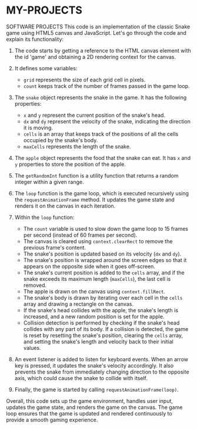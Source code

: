 # MY-PROJECTS
SOFTWARE PROJECTS
This code is an implementation of the classic Snake game using HTML5 canvas and JavaScript. Let's go through the code and explain its functionality:

1. The code starts by getting a reference to the HTML canvas element with the id 'game' and obtaining a 2D rendering context for the canvas.

2. It defines some variables:
   - `grid` represents the size of each grid cell in pixels.
   - `count` keeps track of the number of frames passed in the game loop.

3. The `snake` object represents the snake in the game. It has the following properties:
   - `x` and `y` represent the current position of the snake's head.
   - `dx` and `dy` represent the velocity of the snake, indicating the direction it is moving.
   - `cells` is an array that keeps track of the positions of all the cells occupied by the snake's body.
   - `maxCells` represents the length of the snake.

4. The `apple` object represents the food that the snake can eat. It has `x` and `y` properties to store the position of the apple.

5. The `getRandomInt` function is a utility function that returns a random integer within a given range.

6. The `loop` function is the game loop, which is executed recursively using the `requestAnimationFrame` method. It updates the game state and renders it on the canvas in each iteration.

7. Within the `loop` function:
   - The `count` variable is used to slow down the game loop to 15 frames per second (instead of 60 frames per second).
   - The canvas is cleared using `context.clearRect` to remove the previous frame's content.
   - The snake's position is updated based on its velocity (`dx` and `dy`).
   - The snake's position is wrapped around the screen edges so that it appears on the opposite side when it goes off-screen.
   - The snake's current position is added to the `cells` array, and if the snake exceeds its maximum length (`maxCells`), the last cell is removed.
   - The apple is drawn on the canvas using `context.fillRect`.
   - The snake's body is drawn by iterating over each cell in the `cells` array and drawing a rectangle on the canvas.
   - If the snake's head collides with the apple, the snake's length is increased, and a new random position is set for the apple.
   - Collision detection is performed by checking if the snake's head collides with any part of its body. If a collision is detected, the game is reset by resetting the snake's position, clearing the `cells` array, and setting the snake's length and velocity back to their initial values.

8. An event listener is added to listen for keyboard events. When an arrow key is pressed, it updates the snake's velocity accordingly. It also prevents the snake from immediately changing direction to the opposite axis, which could cause the snake to collide with itself.

9. Finally, the game is started by calling `requestAnimationFrame(loop)`.

Overall, this code sets up the game environment, handles user input, updates the game state, and renders the game on the canvas. The game loop ensures that the game is updated and rendered continuously to provide a smooth gaming experience.
